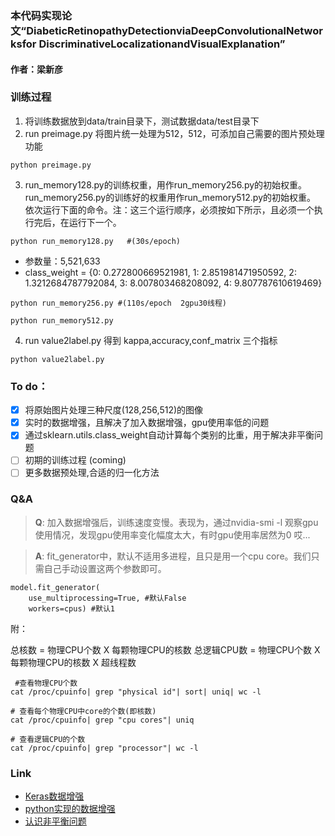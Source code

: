 ### 本代码实现论文“DiabeticRetinopathyDetectionviaDeepConvolutionalNetworksfor DiscriminativeLocalizationandVisualExplanation”
#### 作者：梁新彦

### 训练过程

1. 将训练数据放到data/train目录下，测试数据data/test目录下
2. run preimage.py 将图片统一处理为512，512，可添加自己需要的图片预处理功能
 ```
 python preimage.py
 ```
3. run_memory128.py的训练权重，用作run_memory256.py的初始权重。run_memory256.py的训练好的权重用作run_memory512.py的初始权重。
 依次运行下面的命令。注：这三个运行顺序，必须按如下所示，且必须一个执行完后，在运行下一个。
 ```
 python run_memory128.py   #(30s/epoch)
 ```
- 参数量：5,521,633
- class_weight = {0: 0.272800669521981, 1: 2.851981471950592, 2: 1.3212684787792084, 3: 8.007803468208092, 4: 9.807787610619469}

 
 ```
 python run_memory256.py #(110s/epoch  2gpu30线程)
 ```
 ```
 python run_memory512.py
 ```
  
4. run value2label.py 得到 kappa,accuracy,conf_matrix 三个指标
 ```
 python value2label.py
 ```

### To do：

- [x] 将原始图片处理三种尺度(128,256,512)的图像
- [x] 实时的数据增强，且解决了加入数据增强，gpu使用率低的问题
- [x] 通过sklearn.utils.class_weight自动计算每个类别的比重，用于解决非平衡问题
- [ ] 初期的训练过程 (coming)
- [ ] 更多数据预处理,合适的归一化方法

### Q&A


> __Q__: 加入数据增强后，训练速度变慢。表现为，通过nvidia-smi -l 观察gpu使用情况，发现gpu使用率变化幅度太大，有时gpu使用率居然为0 哎...

> __A__: fit_generator中，默认不适用多进程，且只是用一个cpu core。我们只需自己手动设置这两个参数即可。


```
model.fit_generator(
    use_multiprocessing=True, #默认False
    workers=cpus) #默认1
```
附：

总核数 = 物理CPU个数 X 每颗物理CPU的核数 
总逻辑CPU数 = 物理CPU个数 X 每颗物理CPU的核数 X 超线程数

```
 #查看物理CPU个数  
cat /proc/cpuinfo| grep "physical id"| sort| uniq| wc -l
```

```
# 查看每个物理CPU中core的个数(即核数)
cat /proc/cpuinfo| grep "cpu cores"| uniq
```

```
# 查看逻辑CPU的个数
cat /proc/cpuinfo| grep "processor"| wc -l
```



### Link

- [Keras数据增强](https://absentm.github.io/2016/06/14/%E6%B7%B1%E5%BA%A6%E5%AD%A6%E4%B9%A0%E4%B8%AD%E7%9A%84Data-Augmentation%E6%96%B9%E6%B3%95%E5%92%8C%E4%BB%A3%E7%A0%81%E5%AE%9E%E7%8E%B0/)
- [python实现的数据增强](https://github.com/aleju/imgaug)
- [认识非平衡问题](https://morvanzhou.github.io/tutorials/machine-learning/ML-intro/3-07-imbalanced-data/)

